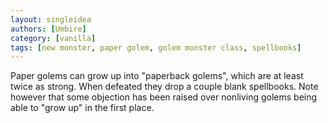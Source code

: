 ```yaml
---
layout: singleidea
authors: [Umbire]
category: [vanilla]
tags: [new monster, paper golem, golem monster class, spellbooks]
---
```

Paper golems can grow up into "paperback golems", which are at least twice as
strong. When defeated they drop a couple blank spellbooks. Note however that
some objection has been raised over nonliving golems being able to "grow up" in
the first place.
